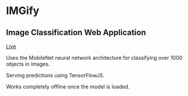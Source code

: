 # IMGify

## Image Classification Web Application

[Live](https://imgify.anmolgoel.com)

Uses the MobileNet neural network architecture for classifying over 1000 objects in images. 

Serving predictions using TensorFlowJS.

Works completely offline once the model is loaded.
